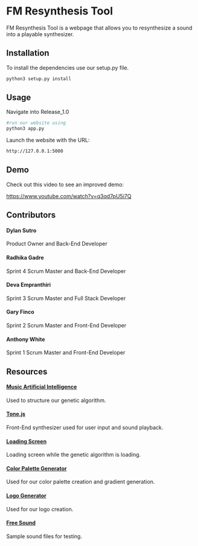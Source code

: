 # FM Resynthesis Tool

FM Resynthesis Tool is a webpage that allows you to resynthesize a sound into a playable synthesizer.

## Installation

To install the dependencies use our setup.py file.

```bash
python3 setup.py install
```

## Usage

Navigate into Release_1.0

```bash
#run our website using
python3 app.py
```
Launch the website with the URL: 
```bash
http://127.0.0.1:5000
```

## Demo

Check out this video to see an improved demo: 

https://www.youtube.com/watch?v=q3qd7pU5i7Q  

## Contributors

#### Dylan Sutro
Product Owner and Back-End Developer
#### Radhika Gadre
Sprint 4 Scrum Master and Back-End Developer
#### Deva Empranthiri
Sprint 3 Scrum Master and Full Stack Developer
#### Gary Finco
Sprint 2 Scrum Master and Front-End Developer
#### Anthony White
Sprint 1 Scrum Master and Front-End Developer

## Resources

#### [Music Artificial Intelligence](https://github.com/davidkant/mai)
Used to structure our genetic algorithm.
#### [Tone.js](https://tonejs.github.io)
Front-End synthesizer used for user input and sound playback.
#### [Loading Screen](https://redstapler.co/add-loading-animation-to-website/)
Loading screen while the genetic algorithm is loading.
#### [Color Palette Generator](https://cssgradient.io)
Used for our color palette creation and gradient generation.
#### [Logo Generator](https://logo.com/homepage)
Used for our logo creation.
#### [Free Sound](https://freesound.org)
Sample sound files for testing.
